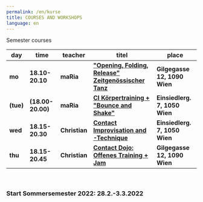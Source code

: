 ```yaml
---
permalink: /en/kurse
title: COURSES AND WORKSHOPS
language: en
---
```

Semester courses

| day       | time              | teacher       | titel                                                        | place                         |
| --------- | ----------------- | ------------- | ------------------------------------------------------------ | ----------------------------- |
| **mo**    | **18.10-20.10**   | **maRia**     | **["Opening, Folding, Release" Zeitgenössischer Tanz](#mo)** | **Gilgegasse 12, 1090 Wien**  |
| **(tue)** | **(18.00-20.00)** | **maRia**     | **[CI Körpertraining + "Bounce and Shake"](#di)**            | **Einsiedlerg. 7, 1050 Wien** |
| **wed**   | **18.15-20.30**   | **Christian** | **[Contact Improvisation and -Technique](#mi)**              | **Einsiedlerg. 7, 1050 Wien** |
| **thu**   | **18.15-20.45**   | **Christian** | **[Contact Dojo: Offenes Training + Jam](#do)**              | **Gilgegasse 12, 1090 Wien**  |

&nbsp;

### Start Sommersemester 2022: 28.2.-3.3.2022